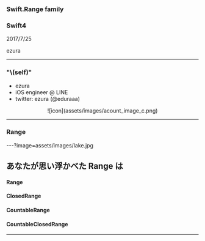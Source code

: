 ### Swift.Range family
### Swift4
2017/7/25  

ezura

---

### "\\(self)"
* ezura
* iOS engineer @ LINE
* twitter: ezura (@eduraaa)

<div style="text-align: center;border-radius: 50%">
![icon](assets/images/acount_image_c.png)
</div>

---

### Range

---?image=assets/images/lake.jpg

## あなたが思い浮かべた Range は
#### Range <!-- .element: class="fragment" -->
#### ClosedRange <!-- .element: class="fragment" -->
#### CountableRange <!-- .element: class="fragment" -->
#### CountableClosedRange <!-- .element: class="fragment" -->

---


